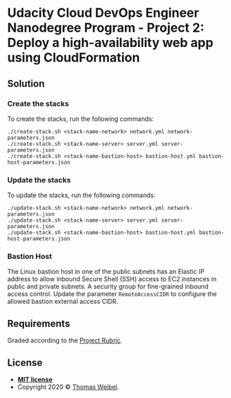 # Udacity Cloud DevOps Engineer Nanodegree Program - Project 2: Deploy a high-availability web app using CloudFormation

## Solution

### Create the stacks

To create the stacks, run the following commands:

```
./create-stack.sh <stack-name-network> network.yml network-parameters.json
./create-stack.sh <stack-name-server> server.yml server-parameters.json
./create-stack.sh <stack-name-bastion-host> bastion-host.yml bastion-host-parameters.json
```

### Update the stacks

To update the stacks, run the following commands:

```
./update-stack.sh <stack-name-network> network.yml network-parameters.json
./update-stack.sh <stack-name-server> server.yml server-parameters.json
./update-stack.sh <stack-name-bastion-host> bastion-host.yml bastion-host-parameters.json
```

### Bastion Host

The Linux bastion host in one of the public subnets has an Elastic IP address to allow inbound Secure Shell (SSH) access to EC2 instances in public and private subnets. A security group for fine-grained inbound access control. Update the parameter `RemoteAccessCIDR` to configure the allowed bastion external access CIDR.

## Requirements

Graded according to the [Project Rubric](hhttps://review.udacity.com/#!/rubrics/2556/view).

## License

- **[MIT license](http://opensource.org/licenses/mit-license.php)**
- Copyright 2020 © [Thomas Weibel](https://github.com/thom).
